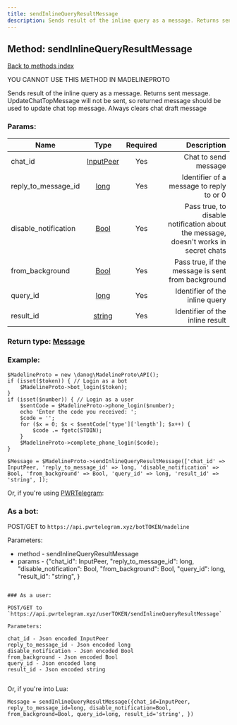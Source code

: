```yaml
---
title: sendInlineQueryResultMessage
description: Sends result of the inline query as a message. Returns sent message. UpdateChatTopMessage will not be sent, so returned message should be used to update chat top message. Always clears chat draft message
---
```

## Method: sendInlineQueryResultMessage  
[Back to methods index](index.md)


YOU CANNOT USE THIS METHOD IN MADELINEPROTO


Sends result of the inline query as a message. Returns sent message. UpdateChatTopMessage will not be sent, so returned message should be used to update chat top message. Always clears chat draft message

### Params:

| Name     |    Type       | Required | Description |
|----------|:-------------:|:--------:|------------:|
|chat\_id|[InputPeer](../types/InputPeer.md) | Yes|Chat to send message|
|reply\_to\_message\_id|[long](../types/long.md) | Yes|Identifier of a message to reply to or 0|
|disable\_notification|[Bool](../types/Bool.md) | Yes|Pass true, to disable notification about the message, doesn't works in secret chats|
|from\_background|[Bool](../types/Bool.md) | Yes|Pass true, if the message is sent from background|
|query\_id|[long](../types/long.md) | Yes|Identifier of the inline query|
|result\_id|[string](../types/string.md) | Yes|Identifier of the inline result|


### Return type: [Message](../types/Message.md)

### Example:


```
$MadelineProto = new \danog\MadelineProto\API();
if (isset($token)) { // Login as a bot
    $MadelineProto->bot_login($token);
}
if (isset($number)) { // Login as a user
    $sentCode = $MadelineProto->phone_login($number);
    echo 'Enter the code you received: ';
    $code = '';
    for ($x = 0; $x < $sentCode['type']['length']; $x++) {
        $code .= fgetc(STDIN);
    }
    $MadelineProto->complete_phone_login($code);
}

$Message = $MadelineProto->sendInlineQueryResultMessage(['chat_id' => InputPeer, 'reply_to_message_id' => long, 'disable_notification' => Bool, 'from_background' => Bool, 'query_id' => long, 'result_id' => 'string', ]);
```

Or, if you're using [PWRTelegram](https://pwrtelegram.xyz):

### As a bot:

POST/GET to `https://api.pwrtelegram.xyz/botTOKEN/madeline`

Parameters:

* method - sendInlineQueryResultMessage
* params - {"chat_id": InputPeer, "reply_to_message_id": long, "disable_notification": Bool, "from_background": Bool, "query_id": long, "result_id": "string", }

```

### As a user:

POST/GET to `https://api.pwrtelegram.xyz/userTOKEN/sendInlineQueryResultMessage`

Parameters:

chat_id - Json encoded InputPeer
reply_to_message_id - Json encoded long
disable_notification - Json encoded Bool
from_background - Json encoded Bool
query_id - Json encoded long
result_id - Json encoded string


```

Or, if you're into Lua:

```
Message = sendInlineQueryResultMessage({chat_id=InputPeer, reply_to_message_id=long, disable_notification=Bool, from_background=Bool, query_id=long, result_id='string', })
```

